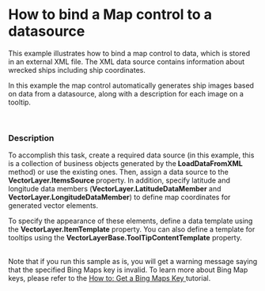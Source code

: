 # How to bind a Map control to a datasource


<p>This example illustrates how to bind a map control to data, which is stored in an external XML file. The XML data source contains information about wrecked ships including ship coordinates. </p><p>In this example the map control automatically generates ship images based on data from a datasource, along with a description for each image on a tooltip. </p><br />



<h3>Description</h3>

<p>To accomplish this task, create a required data source (in this example, this is a collection of business objects generated by the<strong> LoadDataFromXML</strong> method) or use the existing ones. Then,  assign  a data source to the <strong>VectorLayer.ItemsSource </strong>property. In addition, specify latitude and longitude data members (<strong>VectorLayer.LatitudeDataMember</strong> and <strong>VectorLayer.LongitudeDataMember</strong>) to define map coordinates for generated vector elements.</p><p>To specify the appearance of these elements, define a data template using the <strong>VectorLayer.ItemTemplate</strong> property.  You can also define a template for tooltips using the <strong>VectorLayerBase.ToolTipContentTemplate</strong> property.</p><p><br />
Note that if you run this sample as is, you will get a warning message saying that the specified Bing Maps key is invalid. To learn more about Bing Map keys, please refer to the  <a href="http://help.devexpress.com/#WPF/CustomDocument10974"><u>How to: Get a Bing Maps Key</u></a><u> </u> tutorial.</p>

<br/>


